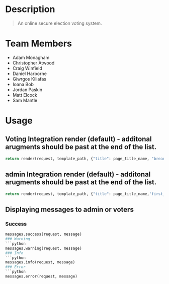 # Description
> An online secure election voting system. 
>
# Team Members
+ Adam Monagham
+ Christopher Atwood
+ Craig Winfield
+ Daniel Harborne
+ Giwrgos Kiliafas
+ Ioana Bob
+ Jordan Paskin
+ Matt Elcock
+ Sam Mantle
>
# Usage
## Voting Integration render (default) - additonal arugments should be past at the end of the list.
```python
return render(request, template_path, {"title": page_title_name, "breadcrumb": [(breadcrumb_title, breadcrumb_url), ]})
``` 

## admin Integration render (default) - additonal arugments should be past at the end of the list.
```python
return render(request, template_path, {"title": page_title_name,'first_name': request.session.forename, "breadcrumb": [(breadcrumb_title, breadcrumb_url) ]})
```

## Displaying messages to admin or voters
### Success
```python
messages.success(request, message)
### Warning
```python
messages.warning(request, message)
### Info
```python
messages.info(request, message)
### Error
```python
messages.error(request, message)